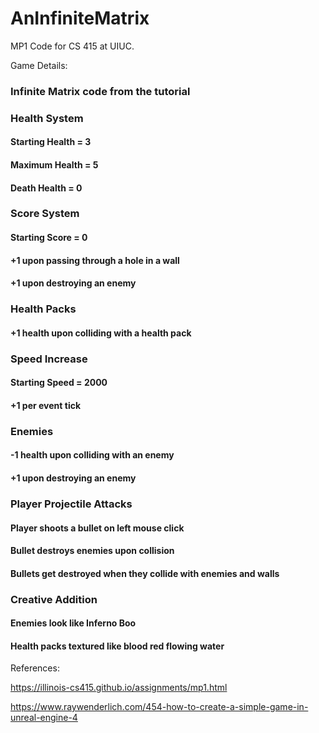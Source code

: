 # AnInfiniteMatrix
MP1 Code for CS 415 at UIUC.

Game Details:
### Infinite Matrix code from the tutorial

### Health System
#### Starting Health = 3
#### Maximum Health = 5
#### Death Health = 0

### Score System
#### Starting Score = 0
#### +1 upon passing through a hole in a wall
#### +1 upon destroying an enemy

### Health Packs
#### +1 health upon colliding with a health pack

### Speed Increase
#### Starting Speed = 2000
#### +1 per event tick

### Enemies
#### -1 health upon colliding with an enemy
#### +1 upon destroying an enemy

### Player Projectile Attacks
#### Player shoots a bullet on left mouse click
#### Bullet destroys enemies upon collision
#### Bullets get destroyed when they collide with enemies and walls

### Creative Addition
#### Enemies look like Inferno Boo
#### Health packs textured like blood red flowing water



References:

https://illinois-cs415.github.io/assignments/mp1.html

https://www.raywenderlich.com/454-how-to-create-a-simple-game-in-unreal-engine-4
